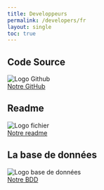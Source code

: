 ```yaml
---
title: Developpeurs
permalink: /developers/fr
layout: single
toc: true
---
```


## Code Source
<img src="../assets/images/logo-github.png" alt="Logo Github"><br>
<a href="https://github.com/InteraactionGroup/InterAACtionScene">Notre GitHub</a>

## Readme
<img src="../assets/images/file-text.png" alt="Logo fichier"><br>
<a href="https://github.com/InteraactionGroup/InterAACtionScene/blob/master/README-FR.md">Notre readme</a>

## La base de données
<img src="../assets/images/logo-bdd.png" alt="Logo base de données"><br>
<a href="https://github.com/InteraactionGroup/InterAACtionScene/blob/master/DATABASE-FR.md">Notre BDD</a>